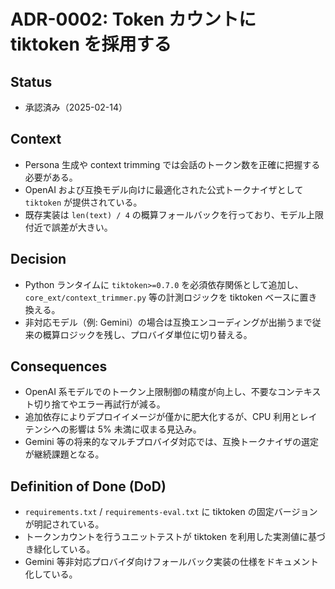 # ADR-0002: Token カウントに tiktoken を採用する

## Status
- 承認済み（2025-02-14）

## Context
- Persona 生成や context trimming では会話のトークン数を正確に把握する必要がある。
- OpenAI および互換モデル向けに最適化された公式トークナイザとして `tiktoken` が提供されている。
- 既存実装は `len(text) / 4` の概算フォールバックを行っており、モデル上限付近で誤差が大きい。

## Decision
- Python ランタイムに `tiktoken>=0.7.0` を必須依存関係として追加し、`core_ext/context_trimmer.py` 等の計測ロジックを tiktoken ベースに置き換える。
- 非対応モデル（例: Gemini）の場合は互換エンコーディングが出揃うまで従来の概算ロジックを残し、プロバイダ単位に切り替える。

## Consequences
- OpenAI 系モデルでのトークン上限制御の精度が向上し、不要なコンテキスト切り捨てやエラー再試行が減る。
- 追加依存によりデプロイイメージが僅かに肥大化するが、CPU 利用とレイテンシへの影響は 5% 未満に収まる見込み。
- Gemini 等の将来的なマルチプロバイダ対応では、互換トークナイザの選定が継続課題となる。

## Definition of Done (DoD)
- `requirements.txt` / `requirements-eval.txt` に tiktoken の固定バージョンが明記されている。
- トークンカウントを行うユニットテストが tiktoken を利用した実測値に基づき緑化している。
- Gemini 等非対応プロバイダ向けフォールバック実装の仕様をドキュメント化している。
